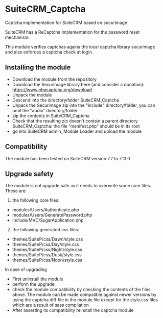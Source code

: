 # SuiteCRM_Captcha
Captcha implementation for SuiteCRM based on securimage

SuiteCRM has a ReCaptcha implementation for the password reset mechanism.

This module verifies captchas agains the local captcha library securimage and also enforces a captcha check at login.

## Installing the module

 - Download the module from the repository
 - Download the Securimage library here (and consider a donation): https://www.phpcaptcha.org/download
 - Unpack the module
 - Descend into the directory/folder SuiteCRM_Captcha
 - Unpack the Securimage zip into the "include" directory/folder, you can omit the "audio" directory/folder
 - zip the contents in SuiteCRM_Captcha
 - Check that the resulting zip doesn't contain a parent directory SuiteCRM_Captcha: the file "manifest.php" should be in its root
 - go into SuiteCRM admin, Module Loader and upload the module
 
## Compatibility
The module has been tested on SuiteCRM version 7.7 to 7.13.0
 
## Upgrade safety
The module is not upgrade safe as it needs to overwrite some core files. These are:

1. the following core files:
  - modules/Users/Authenticate.php
  - modules/Users/GeneratePassword.php
  - include/MVC/SugarApplication.php

2. the following generated css files:
  - themes/SuiteP/css/Dawn/style.css
  - themes/SuiteP/css/Day/style.css
  - themes/SuiteP/css/Night/style.css
  - themes/SuiteP/css/Dusk/style.css
  - themes/SuiteP/css/Noon/style.css
  
In case of upgrading
 - First uninstall the module
 - perform the upgrade
 - check the module compatibility by checking the contents of the files above. The module can be made compatible against newer versions by using the captcha.diff file in the module file except for the style.css files which are a result of sass compilation
 - After asserting its compatibility reinstall the captcha module

